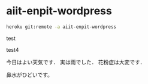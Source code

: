 aiit-enpit-wordpress
====================

```bash
heroku git:remote -a aiit-enpit-wordpress
```
test

test4

今日はよい天気です．
実は雨でした．
花粉症は大変です．

鼻水がひどいです。
